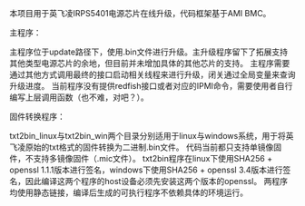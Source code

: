 本项目用于英飞凌IRPS5401电源芯片在线升级，代码框架基于AMI BMC。


主程序：

主程序位于update路径下，使用.bin文件进行升级。主升级程序留下了拓展支持其他类型电源芯片的余地，但目前并未增加具体的其他芯片的支持。
主程序需要通过其他方式调用最终的接口启动相关线程来进行升级，闭关通过全局变量来查询升级进度。
当前程序没有提供redfish接口或者对应的IPMI命令，需要使用者自行编写上层调用函数（也不难，对吧？）。

固件转换程序：

txt2bin_linux与txt2bin_win两个目录分别适用于linux与windows系统，用于将英飞凌原始的txt格式的固件转换为二进制.bin文件。
代码当前都只支持单镜像固件，不支持多镜像固件（.mic文件）。
txt2bin程序在linux下使用SHA256 + openssl 1.1.1版本进行签名，windows下使用SHA256 + openssl 3.4版本进行签名，因此编译这两个程序的host设备必须先安装这两个版本的openssl。
两程序均使用静态链接，编译后生成的可执行程序不依赖具体的环境运行。
